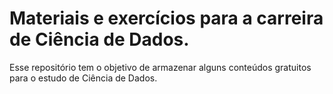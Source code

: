 # Materiais e exercícios para a carreira de Ciência de Dados.
Esse repositório tem o objetivo de armazenar alguns conteúdos gratuitos para o estudo de Ciência de Dados.

